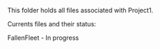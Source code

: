 This folder holds all files associated with Project1.

Currents files and their status:

FallenFleet - In progress

